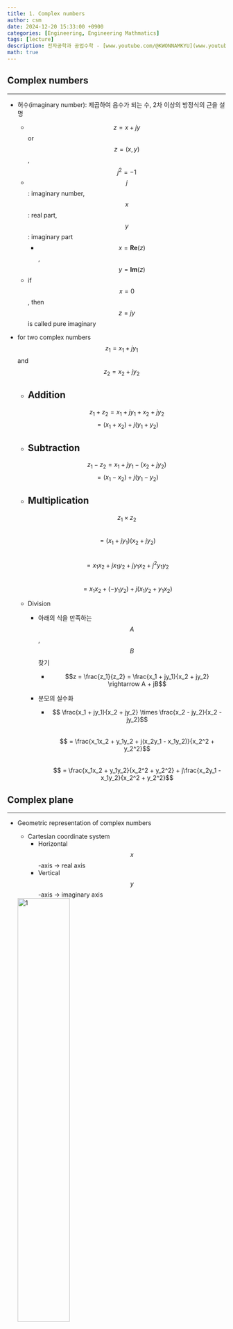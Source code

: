 ```yaml
---
title: 1. Complex numbers
author: csm
date: 2024-12-20 15:33:00 +0900
categories: [Engineering, Engineering Mathmatics]
tags: [lecture]
description: 전자공학과 공업수학 - [www.youtube.com/@KWONNAMKYU](www.youtube.com/@KWONNAMKYU)
math: true
---
```


## Complex numbers
---
- 허수(imaginary number): 제곱하여 음수가 되는 수, 2차 이상의 방정식의 근을 설명
  - $$ z = x + jy$$ or $$z = (x, y) $$, $$j^{2} = -1$$     
  - $$j$$ : imaginary number, $$x$$ : real part, $$y$$ : imaginary part
    - $$x = \mathbf{Re}(z)$$, $$y = \textbf{Im}(z)$$
  - if $$x = 0$$, then $$z = jy$$ is called pure imaginary

- for two complex numbers $$z_{1} = x_{1} + jy_{1}$$ and $$z_{2} = x_{2} + jy_{2}$$
  - Addition
    - 
      $$z_{1} + z_{2} = x_{1} + jy_{1} + x_{2} + jy_{2}$$
      $$              = (x_{1} + x_{2}) + j(y_{1} + y_{2})$$  
      
  - Subtraction
    - 
      $$z_{1} - z_{2} = x_{1} + jy_{1} - (x_{2} + jy_{2})$$
      $$              = (x_{1} - x_{2}) + j(y_{1} - y_{2})$$
      
  - Multiplication
    - 
      $$z_{1} \times z_{2}$$  
      $$= (x_{1} + jy_{1})(x_{2} + jy_{2})$$    
      $$                   = x_{1}x_{2} + jx_{1}y_{2} + jy_{1}x_{2} + j^{2}y_{1}y_{2}$$  
      $$                   = x_{1}x_{2} + (-y_{1}y_{2}) + j(x_{1}y_{2} + y_{1}x_{2})$$  
      
  - Division
    - 아래의 식을 만족하는 $$A$$, $$B$$ 찾기
      - $$$$
        $$z = \frac{z_1}{z_2} = \frac{x_1 + jy_1}{x_2 + jy_2} \rightarrow A + jB$$  
      
    - 분모의 실수화
      - $$ \frac{x_1 + jy_1}{x_2 + jy_2} \times \frac{x_2 - jy_2}{x_2 - jy_2}$$  
        $$ = \frac{x_1x_2 + y_1y_2 + j(x_2y_1 - x_1y_2)}{x_2^2 + y_2^2}$$   
        $$ = \frac{x_1x_2 + y_1y_2}{x_2^2 + y_2^2} + j\frac{x_2y_1 - x_1y_2}{x_2^2 + y_2^2}$$
      

## Complex plane
---
- Geometric representation of complex numbers
  - Cartesian coordinate system
    - Horizontal $$x$$-axis -> real axis
    - Vertical $$y$$-axis -> imaginary axis
  <img src="https://i.ibb.co/CKywB2g/image.webp" alt="1" width="50%" height="50%"/>
 
- Visualization for addition and subtraction: 벡터의 덧셈, 뺄셈과 일치
  - Addition: $$z_{1} + z_{2} \rightarrow (x_{1} + x_{2}, y_{1} + y_{2})$$
  - Subtraction: $$z_{1} - z_{2} \rightarrow (x_{1} - x_{2}, y_{1} - y_{2})$$

## Complex conjugate numbers
---
- 켤레(conjugate) 복소수
  - 더했을 때와 곱했을 때 실수가 되게 하는 복소수 $$\bar{z}$$
  - $$z + \bar{z}$$: 실수, $$z \times \bar{z}$$: 실수
  - $$$$
    $$\bar{z} = x - jy$$
  - $$z$$* 로도 표기  
  <img src="https://i.ibb.co/gmwsvZX/image.webp" alt="2" width="50%" height="50%"/>    

## Polar form of complex numbers
---
- $$xy$$-coordinate ↔ Polar coordinate $$r$$, $$\theta$$
  - $$x = r cos\ \theta$$, $$y = r sin\ \theta$$
  <img src="https://i.ibb.co/mNwMr0M/image.webp" alt="3" width="80%" height="80%"/>     

- 벡터 관점에서 $$r$$의 의미: 벡터 $$(x, y)$$의 길이
- 복소 평면에서의 $$r$$
  - 원점에서 복소수 $$z$$ 까지의 거리
  - 복소수 $$z$$의 절댓값 또는 크기
    - $$$$
      $$\left|z\right| = r = \sqrt{x^{2} + y^{2}} = \sqrt{z\bar{z}}$$
  - $$ \left|z_{1} - z_{2}\right| \rightarrow $$
    $$z_{1}$$과 $$z_{2}$$ 사이의 거리
 
- 벡터 관점에서의 $$\theta$$의 의미: 벡터 $$(x, y)$$의 각도
- 복소 평면에서의 $$\theta$$
  - 양의 실수 측과 복소수 $$z$$ 사이의 각도
    - Argument of $$z \rightarrow arg\ z = \theta = tan^{-1}(\frac{y}{x})$$
    - 만족하는 각도가 무수히 많음 ($$\theta = \theta + 2n\pi$$)
    - Principal value $$Arg\ z$$ (특정 범위로 한정한 고유한 값)
      - $$$$
        $$-\pi < Arg\ z \leq \pi $$
      - $$arg\ z = Arg\ z + 2n\pi$$ ($$n$$은 모든 정수)

### Triangle inequality

- 수의 대소 관계
  - 복소수의 대소 관계를 구분할 수 없으나, 복소수의 절댓값은 크기를 구분할 수 있다. -> 삼각 부등식
- Triangle inequality (삼각 부등식)
  - $$$$
    $$\left|z_{1} + z_{2}\right| \leq \left|z_{1}\right| + \left|z_{2}\right|$$
  - Generalized triangle inequality:
    $$\left|z_{1} + z_{2} + \cdots + z_{n}\right| \leq \left|z_{1}\right| + \left|z_{2}\right| + \cdots + \left|z_{n}\right|$$
 
### Euler's formula
- Euler's formula
  - Relationship between the **trigonometric functions** ahd the **complex exponetial function**
  - **$$e^{j\theta} = cos\ \theta + j\ sin\ \theta$$**
    - **$$e^{-j\pi} = -1$$**
    <img src="https://i.ibb.co/PF6p3VJ/image.webp" alt="4" width="50%" height="50%"/>  
    
- 오일러 공식을 이용한 복소수 표현
  - $$z = x + jy$$   
    $$\rightarrow r\ cos\ \theta + jr\ sin\ \theta$$  
    $$\rightarrow r \times (cos\ \theta + j\ sin\ \theta) = r \times e^{j\theta} = \left|z\right| \times e^{j(arg\ z)}$$

### Multiplication and division in polar form
- Multiplication in polar form
  - $$z_{1} = r_{1}(cos\ \theta_{1} + j\ sin\ \theta_{1})$$ and $$z_{2} = r_{2}(cos\ \theta_{2} + j\ sin\ \theta_{2})$$
  - $$z_{1}z_{2}$$  
    $$= r_{1}r_{2}(cos\ \theta_{1} + j\ sin\ \theta_{1})(cos\ \theta_{2} + j\ sin\ \theta_{2})$$  
    $$= r_{1}r_{2}(cos\ \theta_{1}cos\ \theta_{2} - sin\ \theta_{1}sin\ \theta_{2} + j(cos\ \theta_{1}sin\ \theta_{2} + sin\ \theta_{1}cos\ \theta_{2}))$$  
    $$= r_{1}r_{2}(cos(\theta_{1} + \theta_{2}) + j\ sin(\theta_{1} + \theta_{2}))$$
  - $$\left|z_{1}z_{2}\right| = r_{1}r_{2} = \left|z_{1}\right|\left|z_{2}\right|$$  
    $$arg(z_{1}z_{2}) = \theta_{1} + \theta_{2} = arg\ z_{1} + arg\ z_{2}$$
    
- Division in polar form
  - $$\left|\frac{z_{1}}{z_{2}}\right| = \frac{r_{1}}{r_{2}} = \frac{\left|z_{1}\right|}{\left|z_{2}\right|}$$  
    $$arg(\frac{z_{1}}{z_{2}}) = \theta_{1} - \theta_{2} = arg\ z_{1} - arg\ z_{2}$$

- Multiplication and division in polar form(with Euler's formula)
  - Multiplication
    - Polar: $$z_{1}z_{2} = r_{1}r_{2}(cos(\theta_{1} + \theta_{2}) + j\ sin(\theta_{1} + \theta_{2})) = r_{1}r_{2}e^{j(\theta_{1}+\theta_{2})}$$
    - Euler: $$z_{1}z_{2} = r_{1}e^{j\theta_{1}}r_{2}e^{j\theta_{2}} = r_{1}r_{2}e^{j\theta_{1}}e^{j\theta_{2}}$$
  - Dovision
    - Polar: $$\frac{z_{1}}{z_{2}} = \frac{r_{1}}{r_{2}}(cos(\theta_{1} - \theta_{2}) + j\ sin(\theta_{1} - \theta_{2})) = \frac{r_{1}}{r_{2}}e^{j(\theta_{1}-\theta_{2})}$$  
    - Euler: $$\frac{z_{1}}{z_{2}} = \frac{r_{1}e^{j\theta_{1}}}{r_{2}e^{j\theta_{2}}} = \frac{r_{1}}{r_{2}} \cdot \frac{e^{j\theta_{1}}}{e^{j\theta_{2}}}$$
  
## Roots
---
- 3차 방정식 $$x^{3} = 1$$의 해
  - 인수분해 및 근의 공식 활용
    - $$$$
      $$x^{3} - 1 = (x-1)(x^{2}+x+1) = 0\ \rightarrow\ x = 1, \frac{-1 + \sqrt{3}j}{2}, \frac{-1 - \sqrt{3}j}{2}$$
  - 복소수의 polar form 활용
    - $$x^{3} = e^{j(0+2k\pi)}$$ ($$r$$ = 1)  
      $$\rightarrow (x^{3})^{\frac{1}{3}} = (e^{j(0+2k\pi)})^{\frac{1}{3}}$$   
      $$\rightarrow x = e^{j(0+\frac{2k\pi}{3})}$$  
      $$\rightarrow k = 0, 1, 2$$ 일 때, $$0~2\pi$$의 범위  
    - $$k = 0$$, $$e^{j0}$$ = 1  
      $$k = 1$$, $$e^{j\frac{2\pi}{3}} = cos\frac{2\pi}{3} + j\ sin{2\pi}{3} = \frac{-1 + \sqrt{3}j}{2}$$  
      $$k = 2$$, $$e^{j\frac{4\pi}{3}} = cos\frac{4\pi}{3} + j\ sin{4\pi}{3} = \frac{-1 - \sqrt{3}j}{2}$$
      
- 미지수 $$w$$와 복소수 $$z$$에 대한 방정식의 해
  $$w^{n} = z$$
  1. 미지수 $$w$$와 복소수 $$z$$를 polar form으로 표현   
       $$w = R(cos\ \phi + j\ sin\ \phi) = Re^{j\phi}$$   
       $$z = r(cos\ \theta + j\ sin\ \theta) = re^{j\theta}$$    
  2. 방정식의 양변에 $$1/n$$ 제곱  
       $$w = z^{1/n}$$  
       $$Re^{j\phi} = (re^{j\theta})^{1/n} = \sqrt[n]{r} \cdot e^{\frac{j(\theta+2k\pi)}{n}}$$  
  3. $$R$$과 $$\phi$$ 정리  
       $$R = \sqrt[n]{r}$$  
       $$\phi = \frac{\theta+2k\pi}{n}$$, ($$k$$는 정수)  

- $$\sqrt[n]{1}$$: $$n^{th}$$ root of unity
  - $$n$$제곱하여 1이 되는 $$n$$개의 복소수
    - $$$$
      $$\sqrt[n]{1} = e^{j\frac{2k\pi}{n}} = cos\frac{2k\pi}{n} + j\ sin\frac{2k\pi}{n}$$
    - $$$$
      $$k = 0, 1, \cdots\ , n - 1$$
  - $$n$$이 $$360^{\circ}$$의 약수일 경우, 원을 $$n$$등분 하는 복소수들로 구성
  - $$k = 1$$일 때의 해를 $$\omega$$라 하면, $$\sqrt[n]{1} = 1, \omega, \omega^{2}, \cdots ,\omega^{n-1}$$
  <img src="https://i.ibb.co/qBcFzNg/image.webp" alt="5" width="120%" height="120%"/>
  
